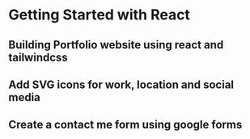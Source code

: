 # Getting Started with React 
## Building Portfolio website using react and tailwindcss
## Add SVG icons for work, location and social media
## Create a contact me form using google forms
